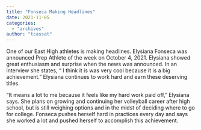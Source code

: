 ```yaml
---
title: "Fonseca Making Headlines"
date: 2021-11-05
categories: 
  - "archives"
author: "tcassat"
---
```


One of our East High athletes is making headlines. Elysiana Fonseca was announced Prep Athlete of the week on October 4, 2021. Elysiana showed great enthusiasm and surprise when the news was announced. In an interview she states, “ I think it is was very cool because it is a big achievement.” Elysiana continues to work hard and earn these deserving titles.

“It means a lot to me because it feels like my hard work paid off,” Elysiana says. She plans on growing and continuing her volleyball career after high school, but is still weighing options and in the midst of deciding where to go for college. Fonseca pushes herself hard in practices every day and says she worked a lot and pushed herself to accomplish this achievement.
